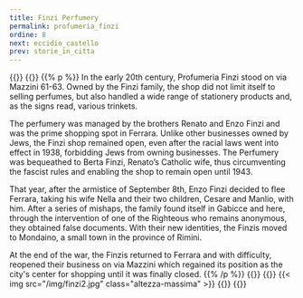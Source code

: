 ```yaml
---
title: Finzi Perfumery
permalink: profumeria_finzi
ordine: 8
next: eccidio_castello
prev: storie_in_citta
---
```

{{<row>}}
{{<column>}}
{{% p %}}
In the early 20th century, Profumeria Finzi stood on via Mazzini 61-63. Owned by the Finzi family, the shop did not limit itself to selling perfumes, but also
handled a wide range of stationery products and, as the signs read, various trinkets.

The perfumery was managed by the brothers Renato and Enzo Finzi and was the prime shopping spot in Ferrara. Unlike other businesses owned by Jews, the
Finzi shop remained open, even after the racial laws went into effect in 1938, forbidding Jews from owning businesses. The Perfumery was bequeathed to
Berta Finzi, Renato’s Catholic wife, thus circumventing the fascist rules and enabling the shop to remain open until 1943.

That year, after the armistice of September 8th, Enzo Finzi decided to flee Ferrara, taking his wife Nella and their two children, Cesare and Manlio, with him.
After a series of mishaps, the family found itself in Gabicce and here, through the intervention of one of the Righteous who remains anonymous, they obtained
false documents. With their new identities, the Finzis moved to Mondaino, a small town in the province of Rimini.

At the end of the war, the Finzis returned to Ferrara and with difficulty, reopened their business on via Mazzini which regained its position as the city's center
for shopping until it was finally closed.
{{% /p %}}
{{</column>}}
{{<column>}}
{{< img src="/img/finzi2.jpg" class="altezza-massima" >}}
{{</column>}}
{{</row>}}